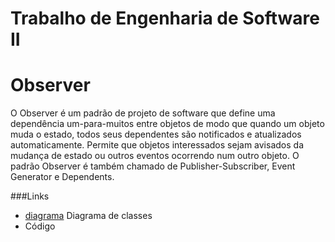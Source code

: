 # Trabalho de Engenharia de Software II
# Observer
O Observer é um padrão de projeto de software que define uma dependência um-para-muitos entre objetos de modo que quando um objeto muda o estado, todos seus dependentes são notificados e atualizados automaticamente. Permite que objetos interessados sejam avisados da mudança de estado ou outros eventos ocorrendo num outro objeto. O padrão Observer é também chamado de Publisher-Subscriber, Event Generator e Dependents.

###Links
  - [diagrama] Diagrama de classes
  - Código

[diagrama]: <https://cloud.githubusercontent.com/assets/22509030/19501819/395104a8-9587-11e6-89d5-54ec0a9b7ccc.png>

